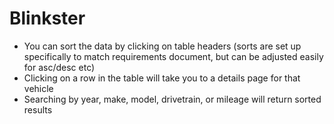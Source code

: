 # Blinkster

- You can sort the data by clicking on table headers (sorts are set up specifically to match requirements document, but can be adjusted easily for asc/desc etc)
- Clicking on a row in the table will take you to a details page for that vehicle
- Searching by year, make, model, drivetrain, or mileage will return sorted results